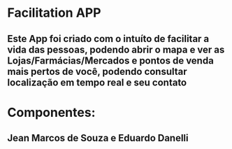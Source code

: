 # Facilitation APP

## Este App foi criado com o intuíto de facilitar a vida das pessoas, podendo abrir o mapa e ver as Lojas/Farmácias/Mercados e pontos de venda mais pertos de você, podendo consultar localização em tempo real e seu contato

# Componentes:
## Jean Marcos de Souza e Eduardo Danelli